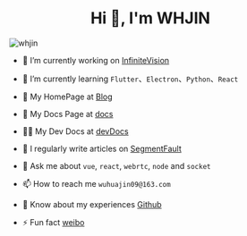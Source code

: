 <h1 align="center">Hi 👋, I'm WHJIN</h1>

<p align="left"><img src="https://komarev.com/ghpvc/?username=whjin&label=Profile%20views&color=0e75b6&style=flat" alt="whjin" /> </p>

- 🔭 I’m currently working on [InfiniteVision](https://github.com/wuhuajin)

- 🌱 I’m currently learning `Flutter`、`Electron`、`Python`、`React`

- 👯 My HomePage at [Blog](https://whjin.github.io/)

- 🤝 My Docs Page at [docs](https://github.com/whjin/docs)

- 👨‍💻 My Dev Docs at [devDocs](https://github.com/whjin/devDocs)

- 📝 I regularly write articles on [SegmentFault](https://segmentfault.com/blog/whjin)

- 💬 Ask me about `vue`, `react`, `webrtc`, `node` and `socket`

- 📫 How to reach me `wuhuajin09@163.com`

- 📄 Know about my experiences [Github](https://github.com/whjin)

- ⚡ Fun fact [weibo](https://weibo.com/u/1710899102)
